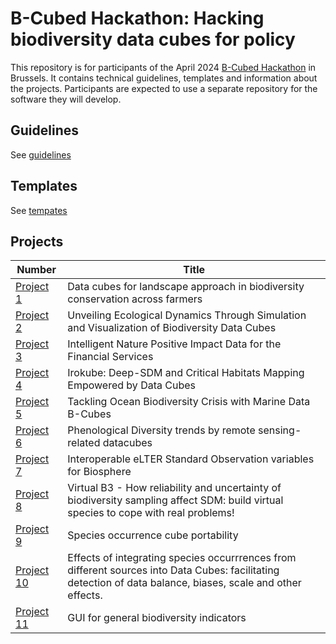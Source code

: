 # B-Cubed Hackathon: Hacking biodiversity data cubes for policy

This repository is for participants of the April 2024 [B-Cubed Hackathon](https://b-cubed.eu/b-cubed-hackathon) in Brussels. It contains technical guidelines, templates and information about the projects. Participants are expected to use a separate repository for the software they will develop.

## Guidelines

See [guidelines](guidelines.md)

## Templates

See [tempates](templates/)

## Projects

Number | Title
--- | ---
[Project 1](projects/01) | Data cubes for landscape approach in biodiversity conservation across farmers
[Project 2](projects/02) | Unveiling Ecological Dynamics Through Simulation and Visualization of Biodiversity Data Cubes
[Project 3](projects/03) | Intelligent Nature Positive Impact Data for the Financial Services
[Project 4](projects/04) | Irokube: Deep-SDM and Critical Habitats Mapping Empowered by Data Cubes
[Project 5](projects/05) | Tackling Ocean Biodiversity Crisis with Marine Data B-Cubes
[Project 6](projects/06) | Phenological Diversity trends by remote sensing-related datacubes
[Project 7](projects/07) | Interoperable eLTER Standard Observation variables for Biosphere
[Project 8](projects/08) | Virtual B3 - How reliability and uncertainty of biodiversity sampling affect SDM: build virtual species to cope with real problems!
[Project 9](projects/09) | Species occurrence cube portability
[Project 10](projects/10) | Effects of integrating species occurrrences from different sources into Data Cubes: facilitating detection of data balance, biases, scale and other effects.
[Project 11](projects/11) | GUI for general biodiversity indicators

